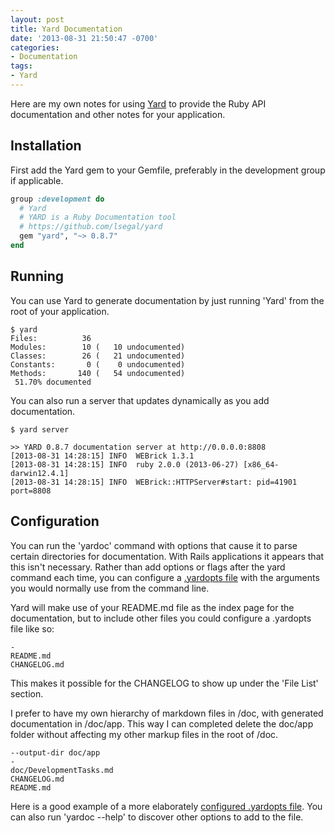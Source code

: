 ```yaml
---
layout: post
title: Yard Documentation
date: '2013-08-31 21:50:47 -0700'
categories:
- Documentation
tags:
- Yard
---
```


Here are my own notes for using [Yard] to provide the Ruby API documentation and
other notes for your application.

[Yard]: https://github.com/lsegal/yard
<!--more-->

## Installation

First add the Yard gem to your Gemfile, preferably in the development group if
applicable.

``` ruby
group :development do
  # Yard
  # YARD is a Ruby Documentation tool
  # https://github.com/lsegal/yard
  gem "yard", "~> 0.8.7"
end
```

## Running

You can use Yard to generate documentation by just running 'Yard' from the root
of your application.

``` shell
$ yard
Files:          36
Modules:        10 (   10 undocumented)
Classes:        26 (   21 undocumented)
Constants:       0 (    0 undocumented)
Methods:       140 (   54 undocumented)
 51.70% documented
```

You can also run a server that updates dynamically as you add documentation.

``` shell
$ yard server

>> YARD 0.8.7 documentation server at http://0.0.0.0:8808
[2013-08-31 14:28:15] INFO  WEBrick 1.3.1
[2013-08-31 14:28:15] INFO  ruby 2.0.0 (2013-06-27) [x86_64-darwin12.4.1]
[2013-08-31 14:28:15] INFO  WEBrick::HTTPServer#start: pid=41901 port=8808
```

## Configuration

You can run the 'yardoc' command with options that cause it to parse certain
directories for documentation. With Rails applications it appears that this
isn't necessary. Rather than add options or flags after the yard command each
time, you can configure a [.yardopts file] with the arguments you would normally
use from the command line.

Yard will make use of your README.md file as the index page for the
documentation, but to include other files you could configure a .yardopts file
like so:

``` shell
-
README.md
CHANGELOG.md
```

This makes it possible for the CHANGELOG to show up under the 'File List' section.

I prefer to have my own hierarchy of markdown files in /doc, with generated
documentation in /doc/app. This way I can completed delete the doc/app folder
without affecting my other markup files in the root of /doc.

``` shell
--output-dir doc/app
-
doc/DevelopmentTasks.md
CHANGELOG.md
README.md
```

Here is a good example of a more elaborately [configured .yardopts file]. You
can also run 'yardoc --help' to discover other options to add to the file.

[.yardopts file]: https://github.com/lsegal/yard/blob/master/.yardopts
[configured .yardopts file]: https://github.com/lsegal/yard/blob/master/.yardopts
